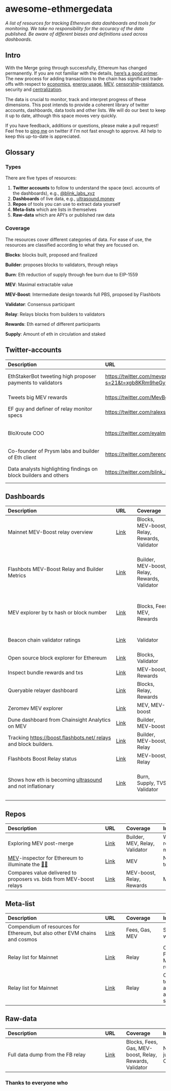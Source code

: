 # awesome-ethmergedata


*A list of resources for tracking Ethereum data dashboards and tools for monitoring. We take no responsibility for the accuracy of the data published. Be aware of different biases and definitions used across dashboards.*

## Intro

With the Merge going through successfully, Ethereum has changed permanently. If you are not familiar with the details, [here’s a good primer](https://coinmetrics.io/special-insights/ethereum-merge/). The new process for adding transactions to the chain has significant trade-offs with respect to [economics](http://ultrasound.money), [energy usage](https://ethereum.org/en/energy-consumption/), [MEV](https://github.com/flashbots/eth2-research), [censorship](https://notes.ethereum.org/@vbuterin/pbs_censorship_resistance)-[resistance](https://github.com/flashbots/mev-boost/issues/215), security and [centralization](https://noxx.substack.com/p/order-flows-kingmaker-of-the-block).

The data is crucial to monitor, track and interpret progress of these dimensions. This post intends to provide a coherent library of twitter accounts, dashboards, data tools and other lists. We will do our best to keep it up to date, although this space moves very quickly.

If you have feedback, additions or questions, please make a pull request! Feel free to [ping me](twitter.com/mountbranch) on twitter if I'm not fast enough to approve. All help to keep this up-to-date is appreciated.

## Glossary

### Types

There are five types of resources:

1. **Twitter accounts** to follow to understand the space (excl. accounts of the dashboards), e.g., [@blink_labs_xyz](twitter.com/blink_labs_xyz) 
2. **Dashboards** of live data, e.g., [ultrasound.money](http://ultrasound.money) 
3. **Repos** of tools you can use to extract data yourself
4. **Meta-lists** which are lists in themselves
5. **Raw-data** which are API's or published raw data

### Coverage

The resources cover different categories of data. For ease of use, the resources are classified according to what they are focused on.

**Blocks**: blocks built, proposed and finalized

**Builder**: proposes blocks to validators, through relays

**Burn**: Eth reduction of supply through fee burn due to EIP-1559

**MEV**: Maximal extractable value

**MEV-Boost**: Intermediate design towards full PBS, proposed by Flashbots

**Validator**: Consensus participant 

**Relay**: Relays blocks from builders to validators

**Rewards**: Eth earned of different participants

**Supply**: Amount of eth in circulation and staked

## Twitter-accounts
| <div style="width:290px">Description</div>| URL | Coverage | Interesting because | Affiliation |
|:--------|:--|:--|:--|:--|
EthStakerBot tweeting high proposer payments to validators | https://twitter.com/mevproposerbot?s=21&t=xgb8KRm9heGyFERearZuKQ | MEV-boost, Rewards | In the last week (28.09-05.10) the highest payment to validator was 30.896 ETH | Personal |
Tweets big MEV rewards|https://twitter.com/MevBoostBot | MEV, Rewards | 8 ETH paid out in miner rewards in one bundle | 
EF guy and definer of relay monitor specs|https://twitter.com/ralexstokes|Twitter account|MEV-boost, Relay|https://twitter.com/ralexstokes/status/1573314707586686976| EF |
BloXroute COO | https://twitter.com/eyalmarkov |  Builder, Relay, Rewards, Validator | https://twitter.com/eyalmarkov/status/1572616363054612486| BloXroute |
Co-founder of Prysm labs and builder of Eth client|https://twitter.com/terencechain |  Blocks, Validator | https://github.com/rated-network/eth2REKT | Prysmatic labs
Data analysts highlighting  findings on block builders and others| https://twitter.com/blink_labs_xyz |  Builder, Relay, Validator | https://twitter.com/blink_labs_xyz/status/1572687125136678912/photo/1 | Blink Labs

## Dashboards
| <div style="width:290px">Description</div> | <div style="width:50px">URL</div> | <div style="width:100px">Coverage</div> | <div style="width:290px">Interesting because</div> | Affiliation |
|:--|:--|:--|:--|:--|
Mainnet MEV-Boost relay overview|[Link](https://boost-relay.flashbots.net/) | Blocks, MEV-boost, Relay, Rewards, Validator| | Flashbots 
Flashbots MEV-Boost Relay and Builder Metrics| [Link](https://transparency.flashbots.net/) | Builder, MEV-boost, Relay, Rewards, Validator|-A cumulative total of 2,823ETH was earned so far by FB Eth validators post merge <br>-FB MEV-Boost validators receive consistently ~10x block rewards vs. others <br>-41% of all validators run MEV-boost|Flashbots
MEV explorer by tx hash or block number | [Link](https://mev.metablock.dev/1) | Blocks, Fees, MEV, Rewards | Not yet open-source, but alternative block explorers help us create new mental models for chains. Leaderboard of top searchers. Done by https://destiner.io/ |Metablock
Beacon chain validator ratings |[Link](https://www.rated.network/) | Validator | [Staking facilities](https://www.rated.network/o/Staking%20Facilities) have earned 839ETH and accrued 26ETH penalties as part of the Lido Pool to date | Rated
Open source block explorer for Ethereum | [Link](https://beaconcha.in/) | Blocks, Validator| Last [slashing](https://beaconcha.in/validators/slashings) was 39 days ago | Bitfly GmbH
Inspect bundle rewards and txs |[Link](https://flashbots-explorer.marto.lol/) | MEV-boost, Rewards|https://flashbots-explorer.marto.lol/?block=15619978 |Marto from OpenZeppelin
Queryable relayer dashboard|[Link](https://datastudio.google.com/u/0/reporting/31ab41de-a800-4b54-b57c-bb0724ec2a5f/page/Gg3?s=tPvjg-qqrC0) | Blocks, Relay, Rewards|9 blocks provided by FB relay were ignored in the last day (26/9)|Personal
Zeromev MEV explorer|[Link](https://www.zeromev.org/) | MEV, MEV-boost|Frontrunning caused $3,462.20 in user losses in the last hour|Zeromev
Dune dashboard from Chainsight Analytics on MEV |[Link](https://dune.com/ChainsightAnalytics/mev-after-ethereum-merge) | Builder, MEV-boost|FB block builders have a far superior success rate of 67% |Chainsight analytics
Tracking https://boost.flashbots.net/ relays and block builders.|[Link](https://www.mevboost.org/) | Builder, MEV-boost, Relay|83% of all MEV-Boost blocks are relayed via Flashbots|Independent researcher
Flashbots Boost Relay status| [Link](https://0xpanoramix.github.io/flashbots-boost-status/) | MEV-boost, Relay|Mainnet uptime was 99.88% so far | Kiln
Shows how eth is becoming [ultrasound](https://www.youtube.com/watch?v=47Z4ZpBiTwA&t=1770s) and not inflationary| [Link](https://ultrasound.money/) | Burn, Supply, TVS, Validator|Supply and burn rates are fundamental economic metrics: <br>-0.62 ETH are being burnt every minute (7d avg.) and the issuance offset is only at 0.54x |Ultrasound

## Repos
| <div style="width:290px">Description</div> | <div style="width:50px">URL</div> | <div style="width:100px">Coverage</div> | <div style="width:290px">Interesting because</div> | Affiliation |
|:--|:--|:--|:--|:--|
Exploring MEV post-merge| [Link](https://github.com/flashbots/eth2-research)| Builder, MEV, Relay, Validator|With less than 200k validators, base rewards with MEV are worth more missing the headers not, without MEV|Flashbots
[MEV](https://ethereum.org/en/developers/docs/mev/)-inspector for Ethereum to illuminate the [🌲💡](https://www.paradigm.xyz/2020/08/ethereum-is-a-dark-forest/ )| [Link](https://github.com/flashbots/mev-inspect-py) | MEV | Need to test myself but was too lazy to spin up a cluster so far | Flashbots
Compares value delivered to proposers vs. bids from MEV-boost relays| [Link](https://github.com/dvush/check-relay-value) | MEV-boost, Relay, Rewards| Makes MEV earnings transparent |Personal |

## Meta-list
| <div style="width:290px">Description</div> | <div style="width:50px">URL</div> | <div style="width:100px">Coverage</div> | <div style="width:290px">Interesting because</div> | Affiliation |
|:--|:--|:--|:--|:--|
Compendium of resources for Ethereum, but also other EVM chains and cosmos |[Link](https://www.notion.so/Fees-Gas-MEV-3f79599cee774d70999ce69fddcec364) | Fees, Gas, MEV|Some overlap with this database, but with focus on gas fees and MEV|Sovereign Signal
Relay list for Mainnet|[Link](https://research.lido.fi/t/lido-on-ethereum-call-for-relay-providers/2844) |Relay |Open call for relays from Lido. Only Flashbots, Bloxroute, Blocknative, Manifold and Eden responded and are running relays so far|Lido
Relay list for Mainnet|[Link](https://github.com/remyroy/ethstaker/blob/main/MEV-relay-list.md)| Relay |Only 6 mainnet Relays are listed today, of which 2 are run by the same actor. Relays are critical infrastructure and have the power to break the system | EthStaker

## Raw-data
| <div style="width:290px">Description</div> | <div style="width:50px">URL</div> | <div style="width:100px">Coverage</div> | <div style="width:290px">Interesting because</div> | Affiliation |
|:--|:--|:--|:--|:--|
Full data dump from the FB relay|[Link](https://boost-relay-data-public.s3.us-east-2.amazonaws.com/index.html) | Blocks, Fees, Gas, MEV-boost, Relay, Rewards, Validator|No need to crawl the API anymore, just download raw data in a CSV/JSON!|Flashbots


### Thanks to everyone who 